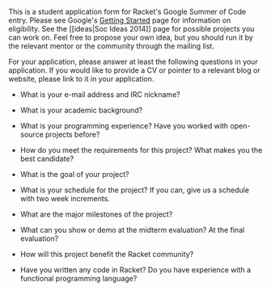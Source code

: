 This is a student application form for Racket's Google Summer of Code entry. Please see Google's [Getting Started](https://summerofcode.withgoogle.com/get-started/) page for information on eligibility. See the [[ideas|Soc Ideas 2014]] page for possible projects you can work on. Feel free to propose your own idea, but you should run it by the relevant mentor or the community through the mailing list.

For your application, please answer at least the following questions in your application. If you would like to provide a CV or pointer to a relevant blog or website, please link to it in your application.

* What is your e-mail address and IRC nickname?

* What is your academic background?
* What is your programming experience? Have you worked with open-source projects before?
* How do you meet the requirements for this project? What makes you the best candidate?

* What is the goal of your project?
* What is your schedule for the project? If you can, give us a schedule with two week increments.
* What are the major milestones of the project?
* What can you show or demo at the midterm evaluation? At the final evaluation?

* How will this project benefit the Racket community?
* Have you written any code in Racket? Do you have experience with a functional programming language?
